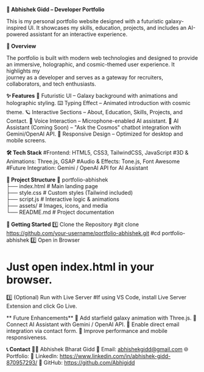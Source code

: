 **🚀 Abhishek Gidd – Developer Portfolio**

  This is my personal portfolio website designed with a futuristic galaxy-inspired UI. It showcases my skills, education, projects, and includes an AI-powered
  assistant for an interactive experience.

**🌌 Overview**

  The portfolio is built with modern web technologies and designed to provide an immersive, holographic, and cosmic-themed user experience. It highlights my       
  journey as a developer and serves as a gateway for recruiters, collaborators, and tech enthusiasts.

**✨ Features**
  🎨 Futuristic UI – Galaxy background with animations and holographic styling.
  ⌨️ Typing Effect – Animated introduction with cosmic theme.
  🪐 Interactive Sections – About, Education, Skills, Projects, and Contact.
  🎤 Voice Interaction – Microphone-enabled AI assistant.
  🤖 AI Assistant (Coming Soon) – "Ask the Cosmos" chatbot integration with Gemini/OpenAI API.
  📱 Responsive Design – Optimized for desktop and mobile screens.

**🛠 Tech Stack**
  #Frontend: HTML5, CSS3, TailwindCSS, JavaScript
  #3D & Animations: Three.js, GSAP
  #Audio & Effects: Tone.js, Font Awesome
  #Future Integration: Gemini / OpenAI API for AI Assistant

**📂 Project Structure**
  📁 portfolio-abhishek  
   ├── index.html      # Main landing page  
   ├── style.css       # Custom styles (Tailwind included)  
   ├── script.js       # Interactive logic & animations  
   ├── assets/         # Images, icons, and media  
   └── README.md       # Project documentation  

**🚀 Getting Started**
1️⃣ Clone the Repository
  #git clone https://github.com/your-username/portfolio-abhishek.git
  #cd portfolio-abhishek
2️⃣ Open in Browser  
  # Just open index.html in your browser.
3️⃣ (Optional) Run with Live Server
  #If using VS Code, install Live Server Extension and click Go Live.

** Future Enhancements**
  🌠 Add starfield galaxy animation with Three.js.
  🤖 Connect AI Assistant with Gemini / OpenAI API.
  📧 Enable direct email integration via contact form.
  📱 Improve performance and mobile responsiveness.

**📞 Contact**
  👨‍💻 Abhishek Bharat Gidd
  📧 Email: abhishekgidd@gmail.com
  🌐 Portfolio: 
  💼 LinkedIn: https://www.linkedin.com/in/abhishek-gidd-870957293/
  🐙 GitHub: https://github.com/Abhigidd
